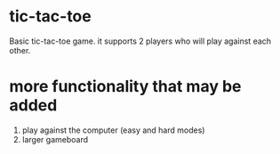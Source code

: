 # tic-tac-toe

Basic tic-tac-toe game. it supports 2 players who will play against each other.

# more functionality that may be added

1. play against the computer (easy and hard modes)
2. larger gameboard

